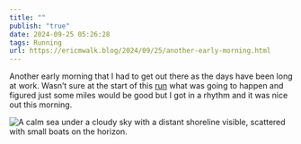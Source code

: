 ```yaml
---
title: ""
publish: "true"
date: 2024-09-25 05:26:28
tags: Running
url: https://ericmwalk.blog/2024/09/25/another-early-morning.html
---
```


Another early morning that I had to get out there as the days have been long at work. Wasn’t sure at the start of this [run](https://strava.com/activities/12499596948) what was going to happen and figured just some miles would be good but I got in a rhythm and it was nice out this morning.

![A calm sea under a cloudy sky with a distant shoreline visible, scattered with small boats on the horizon.](https://ericmwalk.blog/uploads/2024/img-0046.jpeg)